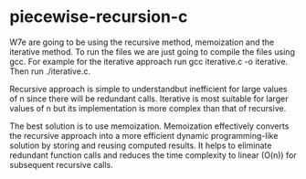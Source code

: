 # piecewise-recursion-c

W7e are going to be using the recursive method, memoization and the iterative method.
To run the files we are just going to compile the files using gcc.
For example for the  iterative approach run gcc iterative.c -o iterative. Then run ./iterative.c.

Recursive approach is simple to understandbut inefficient for large values of n since there will be redundant calls. Iterative is most suitable for larger values of n but its implementation is more complex than that of recursive.


The best solution is to use memoization. Memoization effectively converts the recursive approach into a more efficient dynamic programming-like solution by storing and reusing computed results. It helps to eliminate redundant function calls and reduces the time complexity to linear (O(n)) for subsequent recursive calls.

